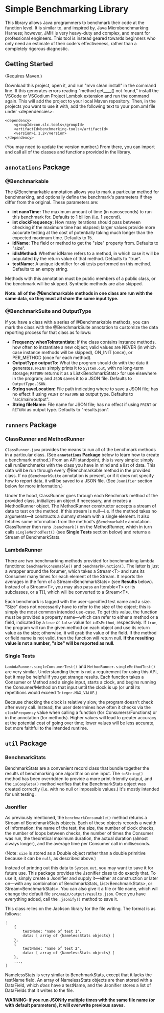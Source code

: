 # Simple Benchmarking Library
This library allows Java programmers to benchmark their code at the function level. It is similar to, and inspired by, Java Microbenchmarking Harness; however, JMH is very heavy-duty and complex, and meant for professional engineers. This tool is instead geared towards beginners who only need an estimate of their code's effectiveness, rather than a completely rigorous diagnostic.

## Getting Started
(Requires Maven.)

Download this project, open it, and run "mvn clean install" in the command line. If this generates errors reading "method get____() not found," install the VSCode or VSCodium Project Lombok extension and run the command again. This will add the project to your local Maven repository. Then, in the projects you want to use it with, add the following text to your pom.xml file under \<dependencies\>:

    <dependency>
        <groupId>com.slc.tools</groupId>
        <artifactId>benchmarking-tools</artifactId>
        <version>1.1.2</version>
    </dependency>

(You may need to update the version number.) From there, you can import and call all of the classes and functions provided in the library.

## `annotations` Package
### @Benchmarkable
The @Benchmarkable annotation allows you to mark a particular method for benchmarking, and optionally define the benchmark's parameters if they differ from the original. These parameters are:

- **int nanoTime:** The maximum amount of time (in nanoseconds) to run this benchmark for. Defaults to 1 billion (i.e. 1 second).
- **int clockFrequency:** How many iterations should pass between checking if the maximum time has elapsed; larger values provide more accurate testing at the cost of potentially taking much longer than the expected maximum time. Defaults to 15.
- **idName:** The field or method to get the "size" property from. Defaults to "size".
- **idIsMethod:** Whether idName refers to a method, in which case it will be populated by the return value of that method. Defaults to "true".
- **testName:** A unique identifier for *all* tests performed on this method. Defaults to an empty string.

Methods with this annotation must be public members of a public class, or the benchmark will be skipped. Synthetic methods are also skipped.

**Note: all of the @Benchmarkable methods in one class are run with the same data, so they must all share the same input type.**

### @BenchmarkSuite and OutputType
If you have a class with a series of @Benchmarkable methods, you can mark the class with the @BenchmarkSuite annotation to customize the data reporting process for that class as follows:

- **Frequency whenToInstantiate:** If the class contains instance methods, how often to instantiate a new object; valid values are NEVER (in which case instance methods will be skipped), ON_INIT (once), or PER_METHOD (once for each method).
- **OutputType outputTo:** What the program should do with the data it generates. `PRINT` simply prints it to `System.out`, with no long-term storage; `RETURN` returns it as a List\<BenchmarkStats> for use elsewhere in the program; and `JSON` saves it to a JSON file. Defaults to `OutputType.JSON`.
- **String saveLocation:** File path indicating where to save a JSON file; has no effect if using `PRINT` or `RETURN` as output type. Defaults to "src/main/output".
- **String fileName:** File name for JSON file; has no effect if using `PRINT` or `RETURN` as output type. Defaults to "results.json".

## `runners` Package
### ClassRunner and MethodRunner
`ClassRunner.java` provides the means to run all of the benchmark methods in a particular class. (See **`annotations` Package** below to learn how to create a benchmark method.) From an API standpoint, this is very simple: simply call runBenchmarks with the class you have in mind and a list of data. This data will be run through every \@Benchmarkable method in the provided class. If no `@BenchmarkSuite` annotation is present, or if it does not specify how to report data, it will be saved to a JSON file. (See `Jsonifier` section below for more information.) 

Under the hood, ClassRunner goes through each Benchmark method of the provided class, initializes an object if necessary, and creates a MethodRunner object. The MethodRunner constructor accepts a stream of data to test on the method. If this stream is null—i.e. if the method takes no arguments—it constructs a dummy stream with a single element. It also fetches some information from the method's `@Benchmarkable` annotation. ClassRunner then runs `.benchmark()` on the MethodRunner, which in turn calls `singleMethodTest()` (see **Single Tests** section below) and returns a Stream of BenchmarkStats.

### LambdaRunner
There are two benchmarking methods provided for benchmarking lambda functions: `benchmarkConsumable()` and `benchmarkFunction()`. The latter is just a wrapper around the forumer, which takes a Stream\<T> and runs its Consumer many times for each element of the Stream. It reports the averages in the form of a Stream\<BenchmarkStats> (see **Results** below). Instead of a Stream\<T>, you may also pass an Iterable\<T> or its subclasses, or a T[], which will be converted to a Stream\<T>.

Each benchmark is tagged with the user-specified test name and a size. "Size" does not necessarily have to refer to the size of the object; this is simply the most common intended use-case. To get this value, the function must be provided a property name—which can refer to either a method or a field, indicated by a `true` or `false` value for `idIsMethod`, respectively. If `true`, the program will run the given method on each object and use its return value as the size; otherwise, it will grab the value of the field. If the method or field name is not valid, then the function will return null. **If the resulting value is not a number, "size" will be reported as null.**

### Single Tests
`LambdaRunner.singleConsumerTest()` and `MethodRunner.singleMethodTest()` are very similar. Understanding them is not a requirement for using this API, but it may be helpful if you get strange results. Each function takes a Consumer or Method and a single input, starts a clock, and begins running the Consumer/Method on that input until the clock is up (or until its repetitions would exceed `Integer.MAX_VALUE`.) 

Because checking the clock is relatively slow, the program doesn't check after every call. Instead, the user determines how often it checks via the `clockFrequency` value when calling a function (for Consumers/Functions) or in the annotation (for methods). Higher values will lead to greater accuracy at the potential cost of going over time; lower values will be less accurate, but more faithful to the intended runtime.

## `util` Package
### BenchmarkStats
BenchmarkStats are a convenient record class that bundle together the results of benchmarking one algorithm on one input. The `toString()` method has been overridden to provide a more print-friendly output, and the `isComplete()` method verifies that the BenchmarkStats object was created correctly (i.e. with no null or impossible values.) It's mostly intended for unit testing.

### Jsonifier
As previously mentioned, the `benchmarkConsumable()` method returns a Stream of BenchmarkStats objects. Each of these objects records a wealth of information: the name of the test, the size, the number of clock checks, the number of loops between checks, the number of times the Consumer was run, the theoretical maximum duration, the actual duration (almost always longer), and the average time per Consumer call in milliseconds. 

(Note: `size` is stored as a Double object rather than a double primitive because it can be `null`, as described above.)

Instead of printing out this data to `System.out`, you may want to save it for future use. This package provides the Jsonifier class to do exactly that. To use it, simply create a Jsonifier and supply it—either at construction or later on—with any combination of BenchmarkStats, List\<BenchmarkStats>, or Stream\<BenchmarkStats>. You can also give it a file or file name, which will change the default file `src/main/output/results.json`. Once you have everything added, call the `.jsonify()` method to save it.

This class relies on the Jackson library for the file writing. The format is as follows:

    [
        {
            testName: "name of test 1",
            data: [ array of {NamelessStats objects} ]
        },
        {
            testName: "name of test 2",
            data: [ array of {NamelessStats objects} ]
        },
        ...,
    ]

NamelessStats is very similar to BenchmarkStats, except that it lacks the testName field. An array of NamelessStats objects are then stored with a DataField, which *does* have a testName, and the Jsonifier stores a list of DataFields that it writes to the file.

**WARNING: If you run JSONify multiple times with the same file name (or with default parameters), it will overwrite previous saves.**